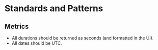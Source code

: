# Standards and Patterns

## Metrics

- All durations should be returned as seconds (and formatted in the UI).
- All dates should be UTC.

